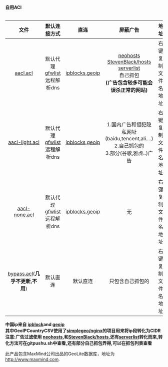**自用ACl**<br></br>

|                             文件                             | 默认连接方式 |                             直连                             |                           屏蔽广告                           |        地址        |
| :----------------------------------------------------------: | :----------: | :----------------------------------------------------------: | :----------------------------------------------------------: | :----------------: |
| [aacl.acl](https://raw.githubusercontent.com/Asutorufa/ACL/master/aacl.acl) |   默认代理<br />[gfwlist](https://github.com/gfwlist/gfwlist)远程解析dns   | [ipblocks](http://www.ipdeny.com/ipblocks/),[geoip](http://geolite.maxmind.com/download/geoip/) | [neohosts](https://github.com/neko-dev/neohosts)<br />[StevenBlack/hosts](https://github.com/StevenBlack/hosts)<br />[serverlist](https://pgl.yoyo.org/adservers/serverlist.php?hostformat=hosts&showintro=0&mimetype=plaintext)<br />自己抓包<br />**(广告包含较多可能会误杀正常的网站)** | 右键复制文件名地址 |
| [aacl-light.acl](https://raw.githubusercontent.com/Asutorufa/ACL/master/aacl-light.acl) |   默认代理<br />[gfwlist](https://github.com/gfwlist/gfwlist)远程解析dns   | [ipblocks](http://www.ipdeny.com/ipblocks/),[geoip](http://geolite.maxmind.com/download/geoip/) | 1.国内广告和侵犯隐私网址(baidu,tencent,ali....)<br />2.自己抓包的<br />3.部分(谷歌,雅虎..)广告 | 右键复制文件名地址 |
| [aacl-none.acl](https://raw.githubusercontent.com/Asutorufa/ACL/master/aacl-none.acl) |   默认代理<br />[gfwlist](https://github.com/gfwlist/gfwlist)远程解析dns   | [ipblocks](http://www.ipdeny.com/ipblocks/),[geoip](http://geolite.maxmind.com/download/geoip/) |                              无                              | 右键复制文件名地址 |
| [bypass.acl](https://raw.githubusercontent.com/Asutorufa/ACL/master/bypass.acl)(**几乎不更新,不用**) |   默认直连   |                           默认直连                           |                       只包含自己抓包的                       | 右键复制文件名地址 |

**中国ip来自 [ipblock](http://www.ipdeny.com/ipblocks/ )and [geoip](http://geolite.maxmind.com/download/geoip/)**<br />
**其中GeoIPCountryCSV使用了[simplegeo/nginx]( https://github.com/simplegeo/nginx/blob/master/contrib/geo2nginx.pl )的项目用来将ip段转化为CIDR**<br />
**注意:广告过滤使用 [neohosts](https://github.com/neko-dev/neohosts),和[StevenBlack/hosts](https://github.com/StevenBlack/hosts),还有[serverlist](https://pgl.yoyo.org/adservers/serverlist.php?hostformat=hosts&showintro=0&mimetype=plaintext)转化而来,转化方法可在gitpushu.sh中查看,还有部分自己抓包弄得,可以在抓包列表查看**<br />

此产品包含MaxMind公司出品的GeoLite数据库，地址为
  <a href="http://www.maxmind.com">http://www.maxmind.com</a>.
